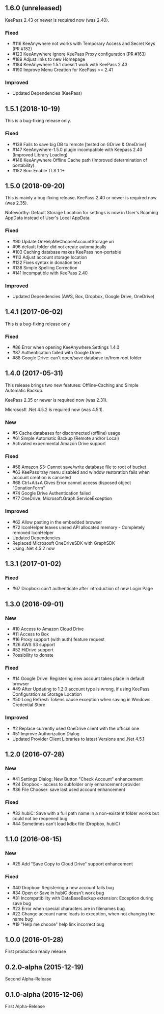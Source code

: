 ## 1.6.0 (unreleased)

KeePass 2.43 or newer is required now (was 2.40).

### Fixed
- \#116 KeeAnywhere not works with Temporary Access and Secret Keys (PR \#182)
- \#123 KeeAnywhere ignore KeePass Proxy configuration (PR \#163)
- \#189 Adjust links to new Homepage
- \#184 KeeAnywhere 1.5.1 doesn't work with KeePass 2.43
- \#190 Improve Menu Creation for KeePass >= 2.41

### Improved

- Updated Dependencies (KeePass)


## 1.5.1 (2018-10-19)

This is a bug-fixing release only.

### Fixed
- \#139 Fails to save big DB to remote [tested on GDrive & OneDrive]
- \#147 KeeAnywhere-1.5.0 plugin incompatible with Keepass 2.40 (Improved Library Loading)
- \#148 KeeAnywhere Offline Cache path (Improved determination of portability)
- \#152 Box: Enable TLS 1.1+


## 1.5.0 (2018-09-20)

This is mainly a bug-fixing release.
KeePass 2.40 or newer is required now (was 2.35).

Noteworthy: 
Default Storage Location for settings is now in User's Roaming AppData instead of User's Local AppData.

### Fixed

- \#90 Update OnHelpMeChooseAccountStorage uri
- \#96 default folder did not create automatically
- \#103 Caching database makes KeePass non-portable
- \#113 Adjust account storage location
- \#122 Fixes syntax in donation text
- \#138 Simple Spelling Correction
- \#141 Incompatible with KeePass 2.40

### Improved

- Updated Dependencies (AWS, Box, Dropbox, Google Drive, OneDrive)


## 1.4.1 (2017-06-02)

This is a bug-fixing release only

### Fixed

- \#86 Error when opening KeeAnywhere Settings 1.4.0
- \#87 Authentication failed with Google Drive
- \#88 Google Drive: can't open/save database to/from root folder


## 1.4.0 (2017-05-31)

This release brings two new features: Offline-Caching and Simple Automatic Backup.

KeePass 2.35 or newer is required now (was 2.31).

Micrososft .Net 4.5.2 is required now (was 4.5.1).


### New

- \#5 Cache databases for disconnected (offline) usage
- \#61 Simple Automatic Backup (Remote and/or Local)
- Activated experimental Amazon Drive support

### Fixed

- \#58 Amazon S3: Cannot save/write database file to root of bucket
- \#63 KeePass tray menu disabled and window restoration fails when account creation is canceled
- \#68 Ctrl+Alt+A Gives Error cannot access disposed object "DonationForm"
- \#74 Google Drive Authentication failed
- \#77 OneDrive: Microsoft.Graph.ServiceException

### Improved

- \#62 Allow pasting in the embedded browser
- \#72 IconHelper leaves unsed API allocated memory - Completely removed IconHelper
- Updated Dependencies
- Replaced Micrososft OneDriveSDK with GraphSDK
- Using .Net 4.5.2 now


## 1.3.1 (2017-01-02)

### Fixed

- \#67 Dropbox: can't authenticate after introduction of new Login Page


## 1.3.0 (2016-09-01)

### New

- \#10 Access to Amazon Cloud Drive
- \#11 Access to Box
- \#16 Proxy support (with auth) feature request
- \#26 AWS S3 support
- \#52 HiDrive support
- Possibility to donate

### Fixed

- \#14 Google Drive: Registering new account takes place in default browser
- \#49 After Updating to 1.2.0 account type is wrong, if using KeePass Configuration as Storage Location
- \#50 Long Refresh Tokens cause exception when saving in Windows Credential Store

### Improved

- \#2 Replace currently used OneDrive client with the official one
- \#51 Improve Authorization Dialog
- Updated Provider Client Libraries to latest Versions and .Net 4.5.1


## 1.2.0 (2016-07-28)

### New

- \#41 Settings Dialog: New Button "Check Account" enhancement
- \#24 Dropbox - access to subfolder only enhancement provider
- \#36 File Chooser: save last used account enhancement

### Fixed

- \#32 hubiC: Save with a full path name in a non-existent folder works but could not be reopened bug
- \#44 Sometimes can't load kdbx file (Dropbox, hubiC)


## 1.1.0 (2016-06-15)

### New

- \#25 Add "Save Copy to Cloud Drive" support enhancement

### Fixed

- \#40 Dropbox: Registering a new account fails bug
- \#34 Open or Save in hubiC doesn't work bug
- \#31 Incompatibility with DataBaseBackup extension: Exception during save bug
- \#23 Error when special characters are in filenames bug
- \#22 Change account name leads to exception, when not changing the name bug
- \#19 "Help me choose" help link incorrect bug



## 1.0.0 (2016-01-28)

First production ready release


## 0.2.0-alpha (2015-12-19)

Second Alpha-Release


## 0.1.0-alpha (2015-12-06)

First Alpha-Release